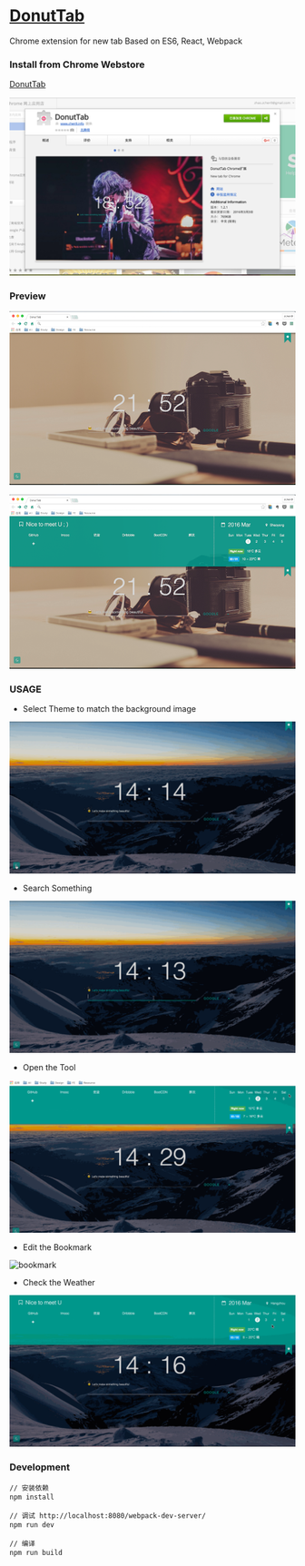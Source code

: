 # [DonutTab](https://chrome.google.com/webstore/detail/donuttab/dhidagleggfbfandlmbbifflkolokomg)

Chrome extension for new tab Based on ES6, React, Webpack

### Install from Chrome Webstore

[DonutTab](https://chrome.google.com/webstore/detail/donuttab/dhidagleggfbfandlmbbifflkolokomg)


![](images/Chrome_extension.png)


### Preview

![First View](images/DonutTab_02.png)


![Has Tool](images/DonutTab_01.png)


### USAGE

- Select Theme to match the background image

![theme](images/donutTab_demo_theme.gif)

- Search Something

![search](images/donutTab_demo_searchbox.gif)

- Open the Tool

![tool](images/donutTab_demo_tool.gif)

- Edit the Bookmark

![bookmark](images/donutTab_demo_bookmark.gif)

- Check the Weather

![weather](images/donutTab_demo_weather.gif)


### Development

	// 安装依赖
	npm install  

	// 调试 http://localhost:8080/webpack-dev-server/
	npm run dev 
	
	// 编译
	npm run build